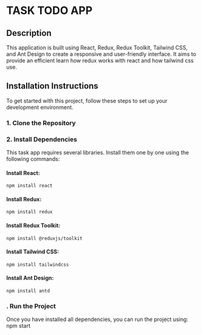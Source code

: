 # TASK TODO APP

## Description

This application is built using React, Redux, Redux Toolkit, Tailwind CSS, and Ant Design to create a responsive and user-friendly interface. It aims to provide an efficient learn how redux works with react and how tailwind css use.

## Installation Instructions

To get started with this project, follow these steps to set up your development environment.

### 1. Clone the Repository

### 2. Install Dependencies
This task app requires several libraries. Install them one by one using the following commands:

#### Install React:
    npm install react

####  Install Redux:
    npm install redux

#### Install Redux Toolkit:
    npm install @reduxjs/toolkit
#### Install Tailwind CSS:
    npm install tailwindcss
#### Install Ant Design:
    npm install antd
### . Run the Project
Once you have installed all dependencies, you can run the project using:
    npm start
